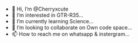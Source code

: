 - 👋 Hi, I’m @Cherryxcute
- 👀 I’m interested in GTR-R35...
- 🌱 I’m currently learning Science...
- 💞️ I’m looking to collaborate on Own code space...
- 📫 How to reach me on whatsapp & instergram...

<!---
Cherrybotz/Cherrybotz is a ✨ special ✨ repository because its `README.md` (this file) appears on your GitHub profile.
You can click the Preview link to take a look at your changes.
----
https://telegra.ph/file/e2eed32caf332b935dc0a.jpg

<p align="center">
    <img src"https://telegra.ph/file/e2eed32caf332b935dc0a.jpg">
</p>
